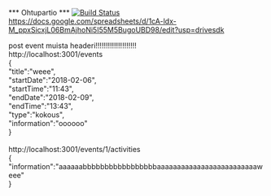 *** Ohtupartio ***
[![Build Status](https://travis-ci.org/partio-scout/tosu-backend.svg?branch=master)](https://travis-ci.org/partio-scout/tosu-backend)
https://docs.google.com/spreadsheets/d/1cA-ldx-M_ppxSicxjL06BmAjhoNi5I55M5BugoUBD98/edit?usp=drivesdk


post event muista headeri!!!!!!!!!!!!!!!!!!!!</br>
http://localhost:3001/events</br>
{</br>
	"title":"weee",</br>
	"startDate":"2018-02-06",</br>
	"startTime":"11:43",</br>
	"endDate":"2018-02-09",</br>
	"endTime":"13:43",</br>
	"type":"kokous",</br>
	"information":"oooooo"</br>
}</br>
</br>
http://localhost:3001/events/1/activities</br>
{</br>
	"information":"aaaaaabbbbbbbbbbbbbbbbbaaaaaaaaaaaaaaaaaaaaaaaaaweee"</br>
}</br>

